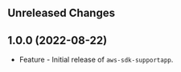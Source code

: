 Unreleased Changes
------------------

1.0.0 (2022-08-22)
------------------

* Feature - Initial release of `aws-sdk-supportapp`.

